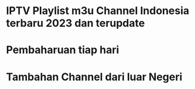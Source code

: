 # IPTV Playlist m3u Channel Indonesia terbaru 2023 dan terupdate
# Pembaharuan tiap hari
# Tambahan Channel dari luar Negeri 

